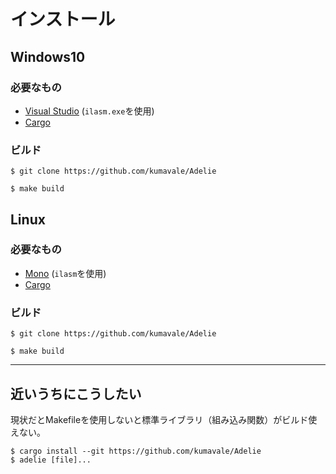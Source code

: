 # インストール

## Windows10

### 必要なもの

- [Visual Studio](https://visualstudio.microsoft.com/downloads/) (`ilasm.exe`を使用)
- [Cargo](https://www.rust-lang.org/tools/install)

### ビルド

```
$ git clone https://github.com/kumavale/Adelie
```

```
$ make build
```

## Linux

### 必要なもの

- [Mono](https://www.mono-project.com/download/stable/) (`ilasm`を使用)
- [Cargo](https://www.rust-lang.org/tools/install)

### ビルド

```
$ git clone https://github.com/kumavale/Adelie
```

```
$ make build
```

---

## 近いうちにこうしたい

現状だとMakefileを使用しないと標準ライブラリ（組み込み関数）がビルド使えない。

```
$ cargo install --git https://github.com/kumavale/Adelie
$ adelie [file]...
```
